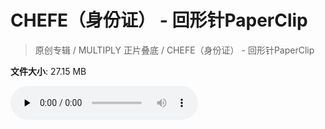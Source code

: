 # CHEFE（身份证） - 回形针PaperClip

> 原创专辑 / MULTIPLY 正片叠底 / CHEFE（身份证） - 回形针PaperClip

**文件大小**: 27.15 MB

<audio preload="none" controls><source src="https://file.hsyhx.top/archive/原创专辑/MULTIPLY 正片叠底/CHEFE（身份证） - 回形针PaperClip.flac" type="audio/mpeg">🤔 您的浏览器不支持此音频格式</audio>